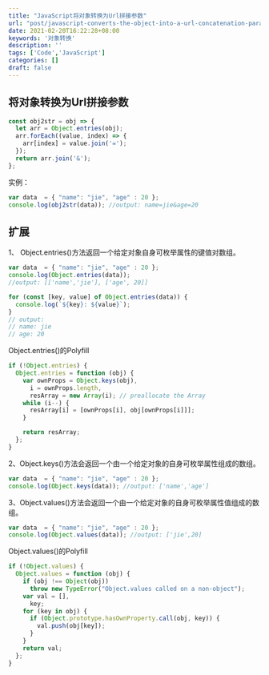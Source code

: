 ```yaml
---
title: "JavaScript将对象转换为Url拼接参数"
url: "post/javascript-converts-the-object-into-a-url-concatenation-parameter"
date: 2021-02-20T16:22:28+08:00
keywords: '对象转换'
description: ''
tags: ['Code','JavaScript']
categories: []
draft: false
---
```


## 将对象转换为Url拼接参数

```javascript
const obj2str = obj => {
  let arr = Object.entries(obj);
  arr.forEach((value, index) => {
    arr[index] = value.join('=');
  });
  return arr.join('&');
};
```

实例：
```javascript
var data  = { "name": "jie", "age" : 20 };
console.log(obj2str(data)); //output: name=jie&age=20
```

## 扩展

1、 Object.entries()方法返回一个给定对象自身可枚举属性的键值对数组。

```javascript
var data  = { "name": "jie", "age" : 20 };
console.log(Object.entries(data)); 
//output: [['name','jie'], ['age', 20]]

for (const [key, value] of Object.entries(data)) {
  console.log(`${key}: ${value}`);
}
// output:
// name: jie
// age: 20
```

Object.entries()的Polyfill
```javascript
if (!Object.entries) {
  Object.entries = function (obj) {
    var ownProps = Object.keys(obj),
      i = ownProps.length,
      resArray = new Array(i); // preallocate the Array
    while (i--) {
      resArray[i] = [ownProps[i], obj[ownProps[i]]];
    }

    return resArray;
  };
}
```

2、Object.keys()方法会返回一个由一个给定对象的自身可枚举属性组成的数组。

```javascript
var data  = { "name": "jie", "age" : 20 };
console.log(Object.keys(data)); //output: ['name','age']
```

3、Object.values()方法会返回一个由一个给定对象的自身可枚举属性值组成的数组。

```javascript
var data  = { "name": "jie", "age" : 20 };
console.log(Object.values(data)); //output: ['jie',20]
```

Object.values()的Polyfill
```javascript
if (!Object.values) {
  Object.values = function (obj) {
    if (obj !== Object(obj))
      throw new TypeError("Object.values called on a non-object");
    var val = [],
      key;
    for (key in obj) {
      if (Object.prototype.hasOwnProperty.call(obj, key)) {
        val.push(obj[key]);
      }
    }
    return val;
  };
}

```












